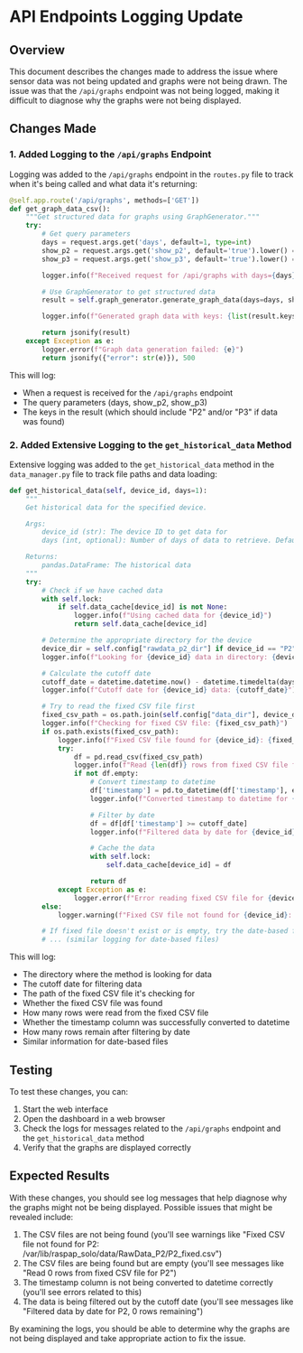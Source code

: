 # API Endpoints Logging Update

## Overview

This document describes the changes made to address the issue where sensor data was not being updated and graphs were not being drawn. The issue was that the `/api/graphs` endpoint was not being logged, making it difficult to diagnose why the graphs were not being displayed.

## Changes Made

### 1. Added Logging to the `/api/graphs` Endpoint

Logging was added to the `/api/graphs` endpoint in the `routes.py` file to track when it's being called and what data it's returning:

```python
@self.app.route('/api/graphs', methods=['GET'])
def get_graph_data_csv():
    """Get structured data for graphs using GraphGenerator."""
    try:
        # Get query parameters
        days = request.args.get('days', default=1, type=int)
        show_p2 = request.args.get('show_p2', default='true').lower() == 'true'
        show_p3 = request.args.get('show_p3', default='true').lower() == 'true'

        logger.info(f"Received request for /api/graphs with days={days}, show_p2={show_p2}, show_p3={show_p3}")

        # Use GraphGenerator to get structured data
        result = self.graph_generator.generate_graph_data(days=days, show_p2=show_p2, show_p3=show_p3)

        logger.info(f"Generated graph data with keys: {list(result.keys())}")

        return jsonify(result)
    except Exception as e:
        logger.error(f"Graph data generation failed: {e}")
        return jsonify({"error": str(e)}), 500
```

This will log:
- When a request is received for the `/api/graphs` endpoint
- The query parameters (days, show_p2, show_p3)
- The keys in the result (which should include "P2" and/or "P3" if data was found)

### 2. Added Extensive Logging to the `get_historical_data` Method

Extensive logging was added to the `get_historical_data` method in the `data_manager.py` file to track file paths and data loading:

```python
def get_historical_data(self, device_id, days=1):
    """
    Get historical data for the specified device.

    Args:
        device_id (str): The device ID to get data for
        days (int, optional): Number of days of data to retrieve. Defaults to 1.

    Returns:
        pandas.DataFrame: The historical data
    """
    try:
        # Check if we have cached data
        with self.lock:
            if self.data_cache[device_id] is not None:
                logger.info(f"Using cached data for {device_id}")
                return self.data_cache[device_id]

        # Determine the appropriate directory for the device
        device_dir = self.config["rawdata_p2_dir"] if device_id == "P2" else self.config["rawdata_p3_dir"]
        logger.info(f"Looking for {device_id} data in directory: {device_dir}")

        # Calculate the cutoff date
        cutoff_date = datetime.datetime.now() - datetime.timedelta(days=days)
        logger.info(f"Cutoff date for {device_id} data: {cutoff_date}")

        # Try to read the fixed CSV file first
        fixed_csv_path = os.path.join(self.config["data_dir"], device_dir, f"{device_id}_fixed.csv")
        logger.info(f"Checking for fixed CSV file: {fixed_csv_path}")
        if os.path.exists(fixed_csv_path):
            logger.info(f"Fixed CSV file found for {device_id}: {fixed_csv_path}")
            try:
                df = pd.read_csv(fixed_csv_path)
                logger.info(f"Read {len(df)} rows from fixed CSV file for {device_id}")
                if not df.empty:
                    # Convert timestamp to datetime
                    df['timestamp'] = pd.to_datetime(df['timestamp'], errors='coerce')
                    logger.info(f"Converted timestamp to datetime for {device_id}")

                    # Filter by date
                    df = df[df['timestamp'] >= cutoff_date]
                    logger.info(f"Filtered data by date for {device_id}, {len(df)} rows remaining")

                    # Cache the data
                    with self.lock:
                        self.data_cache[device_id] = df

                    return df
            except Exception as e:
                logger.error(f"Error reading fixed CSV file for {device_id}: {e}")
        else:
            logger.warning(f"Fixed CSV file not found for {device_id}: {fixed_csv_path}")

        # If fixed file doesn't exist or is empty, try the date-based files
        # ... (similar logging for date-based files)
```

This will log:
- The directory where the method is looking for data
- The cutoff date for filtering data
- The path of the fixed CSV file it's checking for
- Whether the fixed CSV file was found
- How many rows were read from the fixed CSV file
- Whether the timestamp column was successfully converted to datetime
- How many rows remain after filtering by date
- Similar information for date-based files

## Testing

To test these changes, you can:

1. Start the web interface
2. Open the dashboard in a web browser
3. Check the logs for messages related to the `/api/graphs` endpoint and the `get_historical_data` method
4. Verify that the graphs are displayed correctly

## Expected Results

With these changes, you should see log messages that help diagnose why the graphs might not be being displayed. Possible issues that might be revealed include:

1. The CSV files are not being found (you'll see warnings like "Fixed CSV file not found for P2: /var/lib/raspap_solo/data/RawData_P2/P2_fixed.csv")
2. The CSV files are being found but are empty (you'll see messages like "Read 0 rows from fixed CSV file for P2")
3. The timestamp column is not being converted to datetime correctly (you'll see errors related to this)
4. The data is being filtered out by the cutoff date (you'll see messages like "Filtered data by date for P2, 0 rows remaining")

By examining the logs, you should be able to determine why the graphs are not being displayed and take appropriate action to fix the issue.